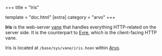 +++
title = "Iris"

template = "doc.html"
[extra]
category = "arvo"
+++

**Iris** is the web-server [vane](/docs/glossary/vane) that handles everything HTTP-related on the server side. It is the counterpart to [Eyre](/docs/glossary/eyre), which is the client-facing HTTP vane.

Iris is located at `/base/sys/vane/iris.hoon` within [Arvo](/docs/glossary/arvo).
